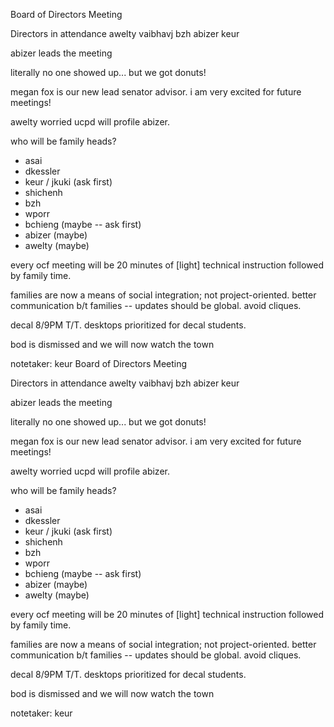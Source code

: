 Board of Directors Meeting

Directors in attendance
awelty
vaibhavj
bzh
abizer
keur

abizer leads the meeting

literally no one showed up... but we got donuts!

megan fox is our new lead senator advisor. i am very excited for future meetings!

awelty worried ucpd will profile abizer. 

who will be family heads?
  - asai
  - dkessler
  - keur / jkuki (ask first)
  - shichenh
  - bzh
  - wporr
  - bchieng (maybe -- ask first)
  - abizer (maybe)
  - awelty (maybe)

every ocf meeting will be 20 minutes of [light] technical instruction followed by
family time.

families are now a means of social integration; not project-oriented.
better communication b/t families -- updates should be global. avoid cliques.

decal 8/9PM T/T. desktops prioritized for decal students.

bod is dismissed and we will now watch the town

notetaker: keur
Board of Directors Meeting

Directors in attendance
awelty
vaibhavj
bzh
abizer
keur

abizer leads the meeting

literally no one showed up... but we got donuts!

megan fox is our new lead senator advisor. i am very excited for future meetings!

awelty worried ucpd will profile abizer. 

who will be family heads?
  - asai
  - dkessler
  - keur / jkuki (ask first)
  - shichenh
  - bzh
  - wporr
  - bchieng (maybe -- ask first)
  - abizer (maybe)
  - awelty (maybe)

every ocf meeting will be 20 minutes of [light] technical instruction followed by
family time.

families are now a means of social integration; not project-oriented.
better communication b/t families -- updates should be global. avoid cliques.

decal 8/9PM T/T. desktops prioritized for decal students.

bod is dismissed and we will now watch the town

notetaker: keur

